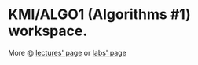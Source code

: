 # **KMI/ALGO1 (Algorithms #1) workspace.**  
More @ [lectures' page](http://belohlavek.inf.upol.cz/vyuka/alm1-2021-22.html) or [labs' page](https://apollo.inf.upol.cz/~urbanec/teaching/2021/algo1/algorithm-design-1.html)
